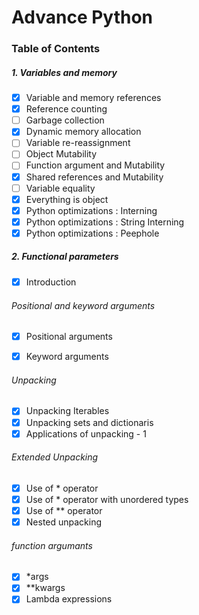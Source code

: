 # Advance Python

### Table of Contents

##### 1. Variables and memory

- [x] Variable and memory references
- [x] Reference counting
- [ ] Garbage collection
- [x] Dynamic memory allocation
- [ ] Variable re-reassignment
- [ ] Object Mutability
- [ ] Function argument and Mutability
- [x] Shared references and Mutability
- [ ] Variable equality
- [x] Everything is object
- [x] Python optimizations : Interning
- [x] Python optimizations : String Interning
- [x] Python optimizations : Peephole

##### 2. Functional parameters

- [x] Introduction

###### Positional and keyword arguments
- [x] Positional arguments
- [x] Keyword arguments


###### Unpacking
- [x] Unpacking Iterables
- [x] Unpacking sets and dictionaris
- [x] Applications of unpacking - 1

###### Extended Unpacking
- [x] Use of  * operator
- [x] Use of  * operator with unordered types
- [x] Use of  ** operator
- [x] Nested unpacking

###### function argumants
- [x] *args
- [x] **kwargs
- [x] Lambda expressions